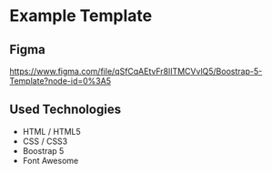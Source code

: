 # Example Template

## Figma
https://www.figma.com/file/qSfCqAEtvFr8lITMCVvlQ5/Boostrap-5-Template?node-id=0%3A5

## Used Technologies
- HTML / HTML5
- CSS / CSS3
- Boostrap 5
- Font Awesome